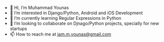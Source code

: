 - 👋 Hi, I’m Muhammad Younas
- 👀 I’m interested in Django/Python, Android and iOS Development
- 🌱 I’m currently learning Regular Expressions in Python
- 💞️ I’m looking to collaborate on Djnago/Python projects, specially for new startups
- 📫 How to reach me at jam.m.younas@gmail.com

<!---
jam21/jam21 is a ✨ special ✨ repository because its `README.md` (this file) appears on your GitHub profile.
You can click the Preview link to take a look at your changes.
--->
